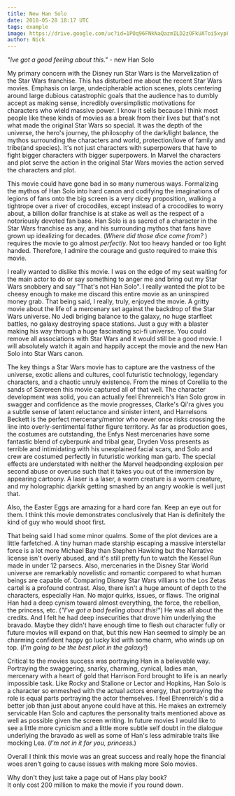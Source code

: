 ```yaml
---
title: New Han Solo
date: 2018-05-28 18:17 UTC
tags: example
image: https://drive.google.com/uc?id=1POq96FNkNaQazmILD2zOFkUAToi5xypF
author: Nick
---
```


*"Ive got a good feeling about this."*  - new Han Solo

My primary concern with the Disney run Star Wars is the Marvelization of the Star Wars franchise. This has disturbed me about the recent Star Wars movies. Emphasis on large, undecipherable action scenes,  plots centering around large dubious catastrophic goals that the audience has to dumbly accept as making sense,  incredibly oversimplistic motivations for characters who wield massive power. I know it sells because I think most people like these kinds of  movies as a break from their lives but that's not what made the original Star Wars so special.  It was the depth of the universe, the hero's journey, the philosophy of the dark/light balance, the mythos surrounding the characters and world, protection/love of family and tribe(and species). It's not just characters with superpowers that have to fight bigger characters with bigger superpowers. In Marvel the characters and plot serve the action in the original Star Wars movies the action served the characters and plot.


This movie could have gone bad in so many numerous ways.  Formalizing the mythos of Han Solo into hard canon and codifying the imaginations of legions of fans onto the big screen is a very dicey proposition, walking a tightrope over a river of crocodiles, except instead of a crocodiles to worry about, a billion dollar franchise is at stake as well as the respect of a notoriously devoted fan base. Han Solo is as sacred of a character in the Star Wars franchise as any,  and his surrounding mythos that fans have grown up idealizing for decades. (*Where did those dice come from?* )  requires the movie to go almost *perfectly*. Not too heavy handed or too light handed. Therefore, I admire the courage and gusto required to make this movie.  

  I really wanted to dislike this movie.  I was on the edge of my seat waiting for the main actor to do or say something to anger me and bring out my Star Wars snobbery and say "That's not Han Solo". I really wanted the plot to be cheesy enough to make me discard this entire movie as an uninspired money grab. That being said, I really, truly, enjoyed the movie. A gritty movie about the life of a mercenary set against the backdrop of the Star Wars universe.  No Jedi briging balance to the galaxy, no huge starfleet battles, no galaxy destroying space stations.  Just a guy with a blaster making his way through a huge fascinating sci-fi universe. You could remove all associations with Star Wars and it would still be a good movie. I will absolutely watch it again and happily accept the movie and the new Han Solo into Star Wars canon.

  The key things a Star Wars movie has to capture are the vastness of the universe, exotic aliens and cultures, cool futuristic technology, legendary characters, and a chaotic unruly existence. From the mines of Corellia to the sands of Savereen this movie captured all of that well. The character development was solid, you can actually feel Ehrenreich's Han Solo grow in swagger and confidence as the movie progresses, Clarke's Qi'ra gives you a subtle sense of latent reluctance and sinister intent, and Harrelsons Beckett is the perfect mercenary/mentor who never once risks crossing the line into overly-sentimental father figure territory.  As far as production goes, the costumes are outstanding, the Enfys Nest mercenaries have some fantastic blend of cyberpunk and tribal gear, Dryden Voss presents as terrible and intimidating with his unexplained facial scars, and Solo and crew are costumed perfectly in futuristic working man garb. The special effects are understated with neither the Marvel headponding explosion per second abuse or overuse such that it takes you out of the immersion by appearing cartoony. A laser is a laser, a worm creature is a worm creature, and my holographic  djarkik getting smashed by an angry wookie is well just that. 

Also, the Easter Eggs are amazing for a hard core fan.  Keep an eye out for them.  I think this movie demonstrates conclusively that Han is definitely the kind of guy who would shoot first.

  That being said I had some minor qualms.
  Some of the plot devices are a little farfetched.  A tiny human made starship escaping a massive interstellar force is a lot more Michael Bay than Stephen Hawking but the Narrative license isn't overly abused, and it's still pretty fun to watch the Kessel Run made in under 12 parsecs. Also,  mercenaries in the Disney Star World universe are remarkably novelistic and romantic compared to what human beings are capable of. Comparing Disney Star Wars villians to the Los Zetas cartel is a profound contrast.
  Also, there isn't a huge amount of depth to the characters, especially Han. No major quirks, issues, or flaws. The original Han had a deep cynism toward almost everything, the force, the rebellion, the princess, etc. (*"I've got a bad feeling about this!"*) He was all about the credits. And I felt he had deep insecurities that drove him underlying the bravado. Maybe they didn't have enough time to flesh out character fully or future movies will expand on that, but this new Han seemed to simply be an charming confident happy go lucky kid with some charm, who winds up on top. (*I'm going to be the best pilot in the galaxy!*)

  Critical to the movies success was portraying Han in a believable way. Portraying the swaggering, snarky, charming, cynical, ladies man, mercenary with a heart of gold that Harrison Ford brought to life is an nearly impossible task. Like Rocky and Stallone or Lector and Hopkins, Han Solo is a character so enmeshed with the actual actors energy, that portraying the role is equal parts portraying the actor themselves. I feel Ehrenreich's did a better job than just about anyone could have at this.  He makes an extremely servicable Han Solo and captures the personality traits mentioned above as well as possible given the screen writing. In future movies I would like to see a little more cynicism and a little more subtle self doubt in the dialogue underlying the bravado as well as some of Han's less admirable traits like mocking Lea.  (*I'm not in it for you, princess.*)

  Overall I think this movie was an great success and really hope the financial woes aren't going to cause issues with making more Solo movies. 
  
  Why don't they just take a page out of Hans play book?  
  It only cost 200 million to make the movie if you round down.

